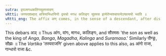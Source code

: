 ```yaml
---
sutra: द्व्यञ्मगधकलिंगसूरमसादण्
vRtti: जनपदशब्दात् क्षत्रियाभिधायिनो द्व्यचो मगध कलिङ्ग सूरमस इत्येतेभ्यश्चापत्येऽण्प्रत्ययो भवति ॥
vRtti_eng: The affix अण् comes, in the sense of a descendant, after dissyllabic words, and the words '_Magadha_', '_Kalinga_' and '_Suramasa_', when they are the names of countries as well as of _Kshatriyas_.
---
```

This debars अञ् ॥ Thus आंगः, वांगः, मागधः, कालिङ्गः, and सौरमसः 'the son as well as the king of _Anga_, _Banga_, _Magadha_, _Kalinga_ and _Suramasa_.' Similarly पौण्ड्रः, सौह्मः ॥ The _Vartika_ 'तस्यराजनि' given above applies to this also, as आंगो राजा, गान्धारो राजा &c.
